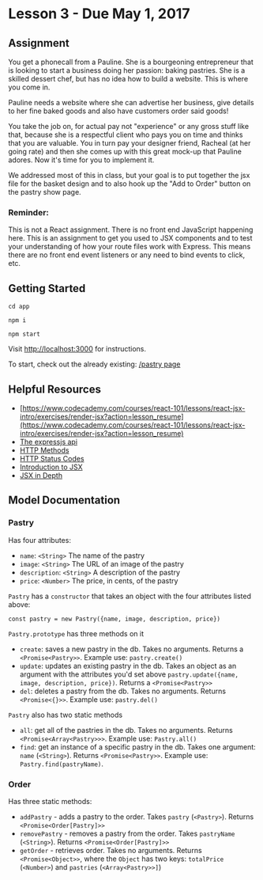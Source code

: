 # Lesson 3 - Due May 1, 2017

## Assignment

You get a phonecall from a Pauline. She is a bourgeoning entrepreneur
that is looking to start a business doing her passion: baking pastries. She is
a skilled dessert chef, but has no idea how to build a website. This is where
you come in.

Pauline needs a website where she can advertise her business, give
details to her fine baked goods and also have customers order said goods!

You take the job on, for actual pay not "experience" or any gross stuff like that,
because she is a respectful client who pays you on time and thinks that you are
valuable. You in turn pay your designer friend, Racheal (at her going rate) and
then she comes up with this great mock-up that Pauline adores. Now it's
time for you to implement it.

We addressed most of this in class, but your goal is to put together the jsx file for
the basket design and to also hook up the "Add to Order" button on the pastry show
page.

### Reminder:

This is not a React assignment. There is no front end JavaScript happening here. This
is an assignment to get you used to JSX components and to test your understanding of
how your route files work with Express. This means there are no front end event listeners
or any need to bind events to click, etc.

## Getting Started

`cd app`

`npm i`

`npm start`

Visit <a href="http://localhost:3000">http://localhost:3000</a> for instructions.

To start, check out the already existing: <a href='/pastry'>/pastry page</a>


## Helpful Resources

- [https://www.codecademy.com/courses/react-101/lessons/react-jsx-intro/exercises/render-jsx?action=lesson_resume](https://www.codecademy.com/courses/react-101/lessons/react-jsx-intro/exercises/render-jsx?action=lesson_resume)
- [The expressjs api](http://expressjs.com/en/4x/api.html)
- [HTTP Methods](https://developer.mozilla.org/en-US/docs/Web/HTTP/Methods)
- [HTTP Status Codes](https://en.wikipedia.org/wiki/List_of_HTTP_status_codes)
- [Introduction to JSX](https://facebook.github.io/react/docs/introducing-jsx.html)
- [JSX in Depth](https://facebook.github.io/react/docs/jsx-in-depth.html)

## Model Documentation

### Pastry

Has four attributes:

- `name`: `<String>` The name of the pastry
- `image`: `<String>` The URL of an image of the pastry
- `description`: `<String>` A description of the pastry
- `price`: `<Number>` The price, in cents, of the pastry

`Pastry` has a `constructor` that takes an object with the four attributes listed above:

`const pastry = new Pastry({name, image, description, price})`

`Pastry.prototype` has three methods on it

- `create`: saves a new pastry in the db. Takes no arguments. Returns a `<Promise<Pastry>>`. Example use: `pastry.create()`
- `update`: updates an existing pastry in the db. Takes an object as an argument with the attributes you'd set above `pastry.update({name, image, description, price})`. Returns a `<Promise<Pastry>>`
- `del`: deletes a pastry from the db. Takes no arguments. Returns `<Promise<{}>>`. Example use: `pastry.del()`

`Pastry` also has two static methods

- `all`: get all of the pastries in the db. Takes no arguments. Returns `<Promise<Array<Pastry>>>`. Example use: `Pastry.all()`
- `find`: get an instance of a specific pastry in the db. Takes one argument: `name` (`<String>`). Returns `<Promise<Pastry>>`. Example use: `Pastry.find(pastryName)`.

### Order

Has three static methods:

- `addPastry` - adds a pastry to the order. Takes `pastry` (`<Pastry>`). Returns `<Promise<Order[Pastry]>>`
- `removePastry` - removes a pastry from the order. Takes `pastryName` (`<String>`).  Returns `<Promise<Order[Pastry]>>`
- `getOrder` - retrieves order. Takes no arguments. Returns `<Promise<Object>>`, where the `Object` has two keys: `totalPrice` (`<Number>`) and `pastries` (`<Array<Pastry>>]`)
